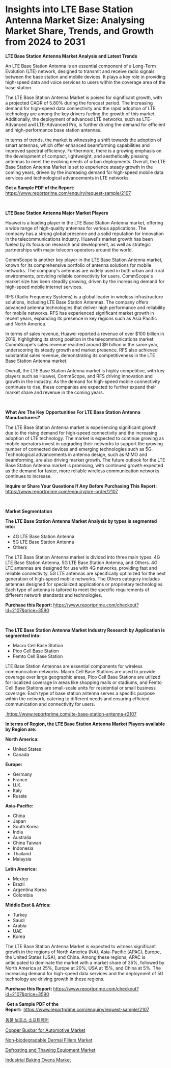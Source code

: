<p><h1>Insights into LTE Base Station Antenna Market Size: Analysing Market Share, Trends, and Growth from 2024 to 2031</h1></p><p><strong>LTE Base Station Antenna Market Analysis and Latest Trends</strong></p>
<p><p>An LTE Base Station Antenna is an essential component of a Long-Term Evolution (LTE) network, designed to transmit and receive radio signals between the base station and mobile devices. It plays a key role in providing high-speed data and voice services to users within the coverage area of the base station.</p><p>The LTE Base Station Antenna Market is poised for significant growth, with a projected CAGR of 5.80% during the forecast period. The increasing demand for high-speed data connectivity and the rapid adoption of LTE technology are among the key drivers fueling the growth of this market. Additionally, the deployment of advanced LTE networks, such as LTE-Advanced and LTE-Advanced Pro, is further driving the demand for efficient and high-performance base station antennas.</p><p>In terms of trends, the market is witnessing a shift towards the adoption of smart antennas, which offer enhanced beamforming capabilities and improved spectral efficiency. Furthermore, there is a growing emphasis on the development of compact, lightweight, and aesthetically pleasing antennas to meet the evolving needs of urban deployments. Overall, the LTE Base Station Antenna Market is set to experience steady growth in the coming years, driven by the increasing demand for high-speed mobile data services and technological advancements in LTE networks.</p></p>
<p><strong>Get a Sample PDF of the Report:&nbsp;</strong> <a href="https://www.reportprime.com/enquiry/request-sample/2107">https://www.reportprime.com/enquiry/request-sample/2107</a></p>
<p>&nbsp;</p>
<p><strong>LTE Base Station Antenna Major Market Players</strong></p>
<p><p>Huawei is a leading player in the LTE Base Station Antenna market, offering a wide range of high-quality antennas for various applications. The company has a strong global presence and a solid reputation for innovation in the telecommunications industry. Huawei's market growth has been fueled by its focus on research and development, as well as strategic partnerships with major telecom operators around the world.</p><p>CommScope is another key player in the LTE Base Station Antenna market, known for its comprehensive portfolio of antenna solutions for mobile networks. The company's antennas are widely used in both urban and rural environments, providing reliable connectivity for users. CommScope's market size has been steadily growing, driven by the increasing demand for high-speed mobile internet services.</p><p>RFS (Radio Frequency Systems) is a global leader in wireless infrastructure solutions, including LTE Base Station Antennas. The company offers advanced antenna technologies that deliver high performance and reliability for mobile networks. RFS has experienced significant market growth in recent years, expanding its presence in key regions such as Asia Pacific and North America.</p><p>In terms of sales revenue, Huawei reported a revenue of over $100 billion in 2019, highlighting its strong position in the telecommunications market. CommScope's sales revenue reached around $9 billion in the same year, underscoring its steady growth and market presence. RFS also achieved substantial sales revenue, demonstrating its competitiveness in the LTE Base Station Antenna market.</p><p>Overall, the LTE Base Station Antenna market is highly competitive, with key players such as Huawei, CommScope, and RFS driving innovation and growth in the industry. As the demand for high-speed mobile connectivity continues to rise, these companies are expected to further expand their market share and revenue in the coming years.</p></p>
<p>&nbsp;</p>
<p><strong>What Are The Key Opportunities For LTE Base Station Antenna Manufacturers?</strong></p>
<p><p>The LTE Base Station Antenna market is experiencing significant growth due to the rising demand for high-speed connectivity and the increasing adoption of LTE technology. The market is expected to continue growing as mobile operators invest in upgrading their networks to support the growing number of connected devices and emerging technologies such as 5G. Technological advancements in antenna design, such as MIMO and beamforming, are also driving market growth. The future outlook for the LTE Base Station Antenna market is promising, with continued growth expected as the demand for faster, more reliable wireless communication networks continues to increase.</p></p>
<p><strong>Inquire or Share Your Questions If Any Before Purchasing This Report:</strong> <a href="https://www.reportprime.com/enquiry/pre-order/2107">https://www.reportprime.com/enquiry/pre-order/2107</a></p>
<p>&nbsp;</p>
<p><strong>Market Segmentation</strong></p>
<p><strong>The LTE Base Station Antenna Market Analysis by types is segmented into:</strong></p>
<p><ul><li>4G LTE Base Station Antenna</li><li>5G LTE Base Station Antenna</li><li>Others</li></ul></p>
<p><p>The LTE Base Station Antenna market is divided into three main types: 4G LTE Base Station Antenna, 5G LTE Base Station Antenna, and Others. 4G LTE antennas are designed for use with 4G networks, providing fast and reliable connectivity. 5G LTE antennas are specifically optimized for the next generation of high-speed mobile networks. The Others category includes antennas designed for specialized applications or proprietary technologies. Each type of antenna is tailored to meet the specific requirements of different network standards and technologies.</p></p>
<p><strong>Purchase this Report:&nbsp;</strong><a href="https://www.reportprime.com/checkout?id=2107&price=3590">https://www.reportprime.com/checkout?id=2107&price=3590</a></p>
<p>&nbsp;</p>
<p><strong>The LTE Base Station Antenna Market Industry Research by Application is segmented into:</strong></p>
<p><ul><li>Macro Cell Base Station</li><li>Pico Cell Base Station</li><li>Femto Cell Base Station</li></ul></p>
<p><p>LTE Base Station Antennas are essential components for wireless communication networks. Macro Cell Base Stations are used to provide coverage over large geographic areas, Pico Cell Base Stations are utilized for localized coverage in areas like shopping malls or stadiums, and Femto Cell Base Stations are small-scale units for residential or small business coverage. Each type of base station antenna serves a specific purpose within the network, catering to different needs and ensuring efficient communication and connectivity for users.</p></p>
<p><a href="https://www.reportprime.com/lte-base-station-antenna-r2107">&nbsp;https://www.reportprime.com/lte-base-station-antenna-r2107</a></p>
<p><strong>In terms of Region, the LTE Base Station Antenna Market Players available by Region are:</strong></p>
<p>
    <p> <strong> North America: </strong>
        <ul>
            <li>United States</li>
            <li>Canada</li>
        </ul>
        </p> 
    <p> <strong> Europe: </strong>
        <ul>
            <li>Germany</li>
            <li>France</li>
            <li>U.K.</li>
            <li>Italy</li>
            <li>Russia</li>
        </ul>
        </p> 
    <p> <strong> Asia-Pacific: </strong>
        <ul>
            <li>China</li>
            <li>Japan</li>
            <li>South Korea</li>
            <li>India</li>
            <li>Australia</li>
            <li>China Taiwan</li>
            <li>Indonesia</li>
            <li>Thailand</li>
            <li>Malaysia</li>
        </ul>
        </p> 
    <p> <strong> Latin America: </strong>
        <ul>
            <li>Mexico</li>
            <li>Brazil</li>
            <li>Argentina Korea</li>
            <li>Colombia</li>
        </ul>
        </p> 
    <p> <strong> Middle East & Africa: </strong>
        <ul>
            <li>Turkey</li>
            <li>Saudi</li>
            <li>Arabia</li>
            <li>UAE</li>
            <li>Korea</li>
        </ul>
    </p>
    </p>
<p><p>The LTE Base Station Antenna Market is expected to witness significant growth in the regions of North America (NA), Asia-Pacific (APAC), Europe, the United States (USA), and China. Among these regions, APAC is anticipated to dominate the market with a market share of 35%, followed by North America at 25%, Europe at 20%, USA at 15%, and China at 5%. The increasing demand for high-speed data services and the deployment of 5G technology are driving growth in these regions.</p></p>
<p><strong>Purchase this Report: </strong><a href="https://www.reportprime.com/checkout?id=2107&price=3590">https://www.reportprime.com/checkout?id=2107&price=3590</a></p>
<p>&nbsp;<strong>Get a Sample PDF of the Report:&nbsp;&nbsp;</strong><a href="https://www.reportprime.com/enquiry/request-sample/2107">https://www.reportprime.com/enquiry/request-sample/2107</a></p>
<p><strong></strong></p>
<p><p><a href="https://medium.com/@dinty11332244/%EA%B8%80%EB%A1%9C%EB%B2%8C-%EB%8F%99%EB%AC%BC-%EB%B3%B4%ED%98%B8%EC%86%8C-%EC%86%8C%ED%94%84%ED%8A%B8%EC%9B%A8%EC%96%B4-%EC%8B%9C%EC%9E%A5-%EB%B2%94%EC%9C%84-%EB%B0%8F-2024%EB%85%84%EB%B6%80%ED%84%B0-2031%EB%85%84%EA%B9%8C%EC%A7%80-%EC%98%88%EC%83%81%EB%90%9C-12-2-%EC%9D%98-%EB%B9%A0%EB%A5%B4%EA%B2%8C-%EC%84%B1%EC%9E%A5%ED%95%98%EB%8A%94-cagr%EC%97%90-%EB%8C%80%ED%95%9C-%EC%8B%AC%EC%B8%B5-%EB%B6%84%EC%84%9D-206eaa786752">동물 보호소 소프트웨어</a></p><p><a href="https://www.linkedin.com/pulse/copper-busbar-automotive-market-outlook-forecast-from-2024-ouplc">Copper Busbar for Automotive Market</a></p><p><a href="https://medium.com/@rebecca.smith5467/non-biodegradable-dermal-fillers-market-global-market-share-and-ranking-overall-sales-and-demand-a0328be8b81c">Non-biodegradable Dermal Fillers Market</a></p><p><a href="https://www.linkedin.com/pulse/navigating-global-defrosting-thawing-equipment-market-landscape-dfdre">Defrosting and Thawing Equipment Market</a></p><p><a href="https://issuu.com/reportprime-2/docs/industrial-baking-ovens-market-size-2030.pptx">Industrial Baking Ovens Market</a></p></p>